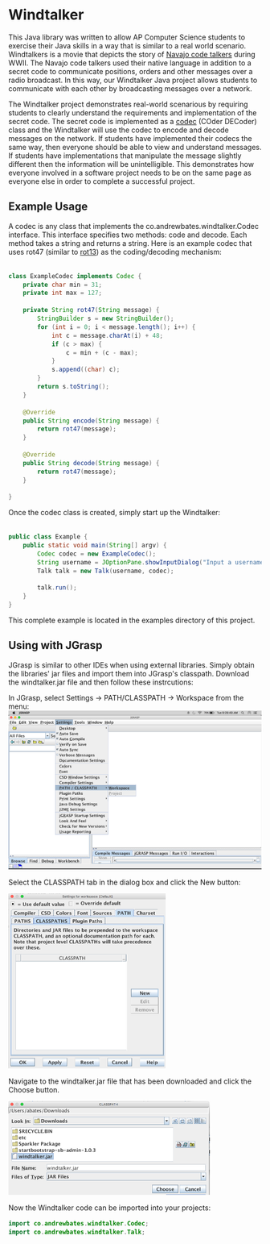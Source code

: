 # Windtalker

This Java library was written to allow AP Computer Science students to exercise their
Java skills in a way that is similar to a real world scenario.  Windtalkers is a movie
that depicts the story of [Navajo code talkers](https://en.wikipedia.org/wiki/Code_talker#Navajo_code_talkers) during WWII.  The Navajo code talkers
used their native language in addition to a secret code to communicate positions, orders
and other messages over a radio broadcast.  In this way, our Windtalker Java project
allows students to communicate with each other by broadcasting messages over a network.

The Windtalker project demonstrates real-world scenarious by requiring students to
clearly understand the requirements and implementation of the secret code.  The secret
code is implemented as a [codec](https://en.wikipedia.org/wiki/Codec) (COder DECoder) class
and the Windtalker will use the codec to encode and decode messages on the network.
If students have implemented their codecs the same way, then everyone should be able
to view and understand messages.  If students have implementations that manipulate the
message slightly different then the information will be unintelligible.  This 
demonstrates how everyone involved in a software project needs to be on the same page
as everyone else in order to complete a successful project.

## Example Usage

A codec is any class that implements the co.andrewbates.windtalker.Codec interface.  This
interface specifies two methods: code and decode.  Each method takes a string and returns
a string.  Here is an example codec that uses rot47 (similar to 
[rot13](https://en.wikipedia.org/wiki/ROT13))  as the coding/decoding mechanism:

```java

class ExampleCodec implements Codec {
    private char min = 31;
    private int max = 127;

    private String rot47(String message) {
        StringBuilder s = new StringBuilder();
        for (int i = 0; i < message.length(); i++) {
            int c = message.charAt(i) + 48;
            if (c > max) {
                c = min + (c - max);
            }
            s.append((char) c);
        }
        return s.toString();
    }

    @Override
    public String encode(String message) {
        return rot47(message);
    }

    @Override
    public String decode(String message) {
        return rot47(message);
    }

}

```

Once the codec class is created, simply start up the Windtalker:

```java

public class Example {
    public static void main(String[] argv) {
        Codec codec = new ExampleCodec();
        String username = JOptionPane.showInputDialog("Input a username");
        Talk talk = new Talk(username, codec);

        talk.run();
    }
}

```

This complete example is located in the examples directory of this project.

## Using with JGrasp

JGrasp is similar to other IDEs when using external libraries.  Simply obtain the
libraries' jar files and import them into JGrasp's classpath.  Download the windtalker.jar
file and then follow these instrcutions:

In JGrasp, select Settings -> PATH/CLASSPATH -> Workspace from the menu:
![JGrasp Screenshot](img/jgrasp1.png)

Select the CLASSPATH tab in the dialog box and click the New button:

![JGrasp Screenshot](img/jgrasp2.png)

Navigate to the windtalker.jar file that has been downloaded and click the Choose button.

![JGrasp Screenshot](img/jgrasp3.png)

Now the Windtalker code can be imported into your projects:

```Java
import co.andrewbates.windtalker.Codec;
import co.andrewbates.windtalker.Talk;
```
